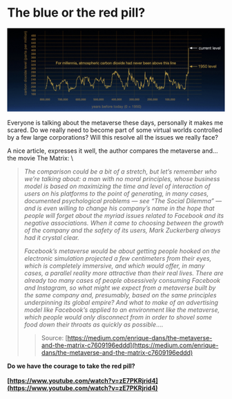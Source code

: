 # The blue or the red pill?


![alt_text](img/carbon_dioxide.png )


Everyone is talking about the metaverse these days, personally it makes me scared. Do we really need to become part of some virtual worlds controlled by a few large corporations? Will this resolve all the issues we really face?

A nice article, expresses it well, the author compares the metaverse and… the movie The Matrix: \


>_The comparison could be a bit of a stretch, but let’s remember who we’re talking about: a man with no moral principles, whose business model is based on maximizing the time and level of interaction of users on his platforms to the point of generating, in many cases, documented psychological problems — see “The Social Dilemma” — and is even willing to change his company’s name in the hope that people will forget about the myriad issues related to Facebook and its negative associations. When it came to choosing between the growth of the company and the safety of its users, Mark Zuckerberg always had it crystal clear._ 
>
>_Facebook’s metaverse would be about getting people hooked on the electronic simulation projected a few centimeters from their eyes, which is completely immersive, and which would offer, in many cases, a parallel reality more attractive than their real lives. There are already too many cases of people obsessively consuming Facebook and Instagram, so what might we expect from a metaverse built by the same company and, presumably, based on the same principles underpinning its global empire? And what to make of an advertising model like Facebook’s applied to an environment like the metaverse, which people would only disconnect from in order to shovel some food down their throats as quickly as possible_....  
>> Source: [https://medium.com/enrique-dans/the-metaverse-and-the-matrix-c7609196eddd](https://medium.com/enrique-dans/the-metaverse-and-the-matrix-c7609196eddd)



**Do we have the courage to take the red pill? \
  \
[https://www.youtube.com/watch?v=zE7PKRjrid4](https://www.youtube.com/watch?v=zE7PKRjrid4)**


## 
